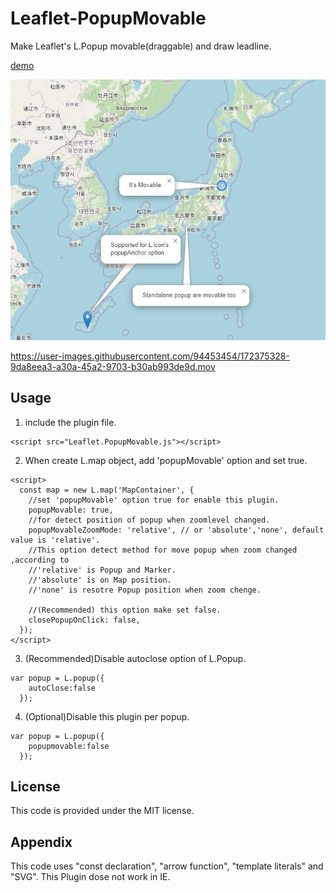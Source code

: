 # Leaflet-PopupMovable
Make Leaflet's L.Popup movable(draggable) and draw leadline.

[demo](https://wrwrh.github.io/leaflet-popupmovable/Demo/index.html)

![demo image](./Demo/demo.jpg)

https://user-images.githubusercontent.com/94453454/172375328-9da8eea3-a30a-45a2-9703-b30ab993de9d.mov


## Usage
1. include the plugin file.
```
<script src="Leaflet.PopupMovable.js"></script>
```
2. When create L.map object, add 'popupMovable' option and set true.
```
<script>
  const map = new L.map('MapContainer', {
    //set 'popupMovable' option true for enable this plugin.
    popupMovable: true,
    //for detect position of popup when zoomlevel changed.
    popupMovableZoomMode: 'relative', // or 'absolute','none', default value is 'relative'.
    //This option detect method for move popup when zoom changed ,according to
    //'relative' is Popup and Marker.
    //'absolute' is on Map position.
    //'none' is resotre Popup position when zoom chenge.

    //(Recommended) this option make set false.
    closePopupOnClick: false,
  });
</script>
```
3. (Recommended)Disable autoclose option of L.Popup.
```
var popup = L.popup({
    autoClose:false
  });
```
4. (Optional)Disable this plugin per popup.
```
var popup = L.popup({
    popupmovable:false
  });
```

## License
This code is provided under the MIT license.

## Appendix
This code uses "const declaration", "arrow function", "template literals" and "SVG".
This Plugin dose not work in IE.